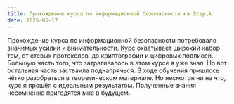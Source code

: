```yaml
---
title: Прохождение курса по информационной безопасности на Stepik
date: 2025-05-17
---
```


Прохождение курса по информационной безопасности потребовало значимых усилий и внимательности. Курс охватывает широкий набор тем, от стевых протоколов, до криптографии и цифровых подписей. Большую часть того, что затрагивалось в этом курсе я уже знал. Но вот остальная часть застваила поднапрячься. В ходе обучения пришлось чётко разобраться в теоретическом материале. Но несмотря ни на что, курс я прошёл с идеальным результатом. Полученные знания несомненно пригодятся мне в будущем.

